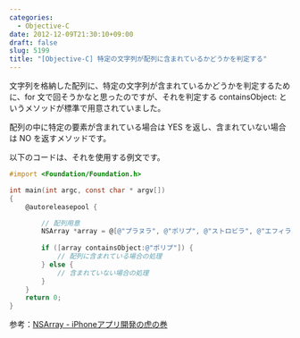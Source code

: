 ```yaml
---
categories:
  - Objective-C
date: 2012-12-09T21:30:10+09:00
draft: false
slug: 5199
title: "[Objective-C] 特定の文字列が配列に含まれているかどうかを判定する"
---
```


文字列を格納した配列に、特定の文字列が含まれているかどうかを判定するために、for 文で回そうかなと思ったのですが、それを判定する containsObject: というメソッドが標準で用意されていました。

配列の中に特定の要素が含まれている場合は YES を返し、含まれていない場合は NO を返すメソッドです。

以下のコードは、それを使用する例文です。

```objective-c
#import <Foundation/Foundation.h>

int main(int argc, const char * argv[])
{
    @autoreleasepool {

        // 配列用意
        NSArray *array = @[@"プラヌラ", @"ポリプ", @"ストロビラ", @"エフィラ", @"稚クラゲ", @"成体"];
        
        if ([array containsObject:@"ポリプ"]) {
            // 配列に含まれている場合の処理
        } else {
            // 含まれていない場合の処理
        }
    }
    return 0;
}
```

参考：[NSArray - iPhoneアプリ開発の虎の巻](http://iphone-tora.sakura.ne.jp/nsarray.html)
